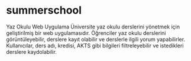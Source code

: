 # summerschool
Yaz Okulu Web Uygulama
Üniversite yaz okulu derslerini yönetmek için geliştirilmiş bir web uygulamasıdır. Öğrenciler yaz okulu derslerini görüntüleyebilir, derslere kayıt olabilir ve derslerle ilgili yorum yapabilirler. Kullanıcılar, ders adı, kredisi, AKTS gibi bilgileri filtreleyebilir ve istedikleri derslere kaydolabilir.
